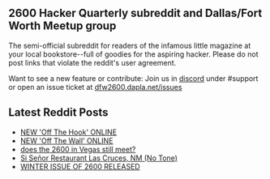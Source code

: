 ## 2600 Hacker Quarterly subreddit and Dallas/Fort Worth Meetup group
The semi-official subreddit for readers of the infamous little magazine at your local bookstore--full of goodies for the aspiring hacker. Please do not post links that violate the reddit's user agreement.

Want to see a new feature or contribute: 
Join us in [discord](https://dfw2600.dapla.net/chat) under #support or open an issue ticket at [dfw2600.dapla.net/issues](https://dfw2600.dapla.net/issues)

## Latest Reddit Posts
<!-- BLOG-POST-LIST:START -->
- [NEW 'Off The Hook' ONLINE](https://2600.com/hook/05-02-2025)
- [NEW 'Off The Wall' ONLINE](https://2600.com/wall/04-02-2025)
- [does the 2600 in Vegas still meet?](https://www.reddit.com/r/2600/comments/1ib0bdm/does_the_2600_in_vegas_still_meet/)
- [Si Señor Restaurant Las Cruces, NM (No Tone)](https://www.reddit.com/r/2600/comments/1iaz9ji/si_señor_restaurant_las_cruces_nm_no_tone/)
- [WINTER ISSUE OF 2600 RELEASED](https://2600.com/content/winter-issue-2600-released-17)
<!-- BLOG-POST-LIST:END -->

